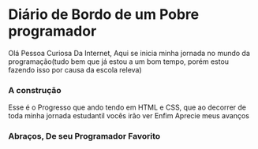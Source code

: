 # Diário de Bordo de um Pobre programador 

Olá Pessoa Curiosa Da Internet, Aqui se inicia minha jornada no mundo da programação(tudo bem que já estou a um bom tempo, porém estou fazendo isso por causa da escola releva)

### A construção

Esse é o Progresso que ando tendo em HTML e CSS, que ao decorrer de toda minha jornada estudantil vocês irão ver
Enfim Aprecie meus avanços 


### Abraços, De seu Programador Favorito 
